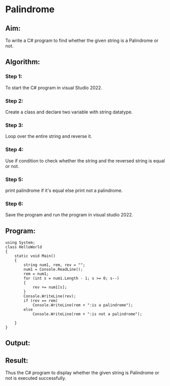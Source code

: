 # Palindrome

## Aim:
To write a C# program to find whether the given string is a Palindrome or not.


## Algorithm:
### Step 1:
To start the C# program in visual Studio 2022.
### Step 2:
Create a class and declare two variable with string datatype.
### Step 3:
Loop over the entire string and reverse it.
### Step 4:
Use if condition to check whether the string and the reversed string is equal or not.
### Step 5:
print palindrome if it's equal else print not a palindrome.
### Step 6:
Save the program and run the program in visual studio 2022.

## Program:
```
using System;
class HelloWorld
{
    static void Main()
    {
        string num1, rem, rev = "";
        num1 = Console.ReadLine();
        rem = num1;
        for (int s = num1.Length - 1; s >= 0; s--)
        {
            rev += num1[s];
        }
        Console.WriteLine(rev);
        if (rev == rem)
            Console.WriteLine(rem + ":is a palindrome");
        else
            Console.WriteLine(rem + ":is not a palindrome");

    }
}
```

## Output:

## Result:
Thus the C# program to display whether the given string is Palindrome or not is executed successfully.


